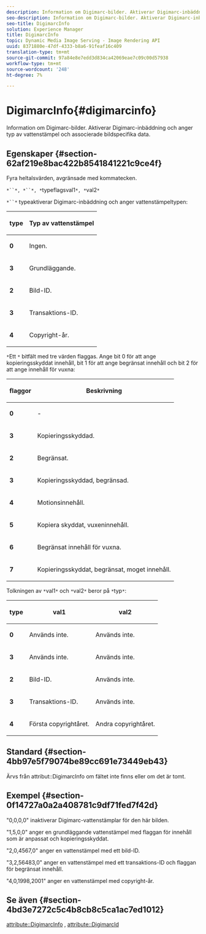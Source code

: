 ```yaml
---
description: Information om Digimarc-bilder. Aktiverar Digimarc-inbäddning och anger typ av vattenstämpel och associerade bildspecifika data.
seo-description: Information om Digimarc-bilder. Aktiverar Digimarc-inbäddning och anger typ av vattenstämpel och associerade bildspecifika data.
seo-title: DigimarcInfo
solution: Experience Manager
title: DigimarcInfo
topic: Dynamic Media Image Serving - Image Rendering API
uuid: 8371880e-47df-4333-b8a6-91feaf16c409
translation-type: tm+mt
source-git-commit: 97a84e8e7edd3d834ca42069eae7c09c00d57938
workflow-type: tm+mt
source-wordcount: '248'
ht-degree: 7%

---
```



# DigimarcInfo{#digimarcinfo}

Information om Digimarc-bilder. Aktiverar Digimarc-inbäddning och anger typ av vattenstämpel och associerade bildspecifika data.

## Egenskaper {#section-62af219e8bac422b8541841221c9ce4f}

Fyra heltalsvärden, avgränsade med kommatecken.

`*``*, *``*, *`typeflagsval1`*, *`val2`*`

`*``*` typeaktiverar Digimarc-inbäddning och anger vattenstämpeltypen:

<table id="table_3648951F14D94C5BAD097CFB783F1EE7"> 
 <thead> 
  <tr> 
   <th class="entry"> <p><span class="codeph"> <span class="varname"> type</span> </span> </p> </th> 
   <th class="entry"> <p><b>Typ av vattenstämpel</b> </p> </th> 
  </tr> 
 </thead>
 <tbody> 
  <tr> 
   <td> <p><b>0</b> </p> </td> 
   <td> <p>Ingen. </p> </td> 
  </tr> 
  <tr> 
   <td> <p><b>3</b> </p> </td> 
   <td> <p>Grundläggande. </p> </td> 
  </tr> 
  <tr> 
   <td> <p><b>2</b> </p> </td> 
   <td> <p>Bild-ID. </p> </td> 
  </tr> 
  <tr> 
   <td> <p><b>3</b> </p> </td> 
   <td> <p>Transaktions-ID. </p> </td> 
  </tr> 
  <tr> 
   <td> <p><b>4</b> </p> </td> 
   <td> <p>Copyright-år. </p> </td> 
  </tr> 
 </tbody> 
</table>

`*`Ett `*` bitfält med tre värden flaggas. Ange bit 0 för att ange kopieringsskyddat innehåll, bit 1 för att ange begränsat innehåll och bit 2 för att ange innehåll för vuxna:

<table id="table_00F218515FBE484F9D05CBAF14F9D045"> 
 <thead> 
  <tr> 
   <th class="entry"> <p><span class="codeph"> <span class="varname"> flaggor</span> </span> </p> </th> 
   <th class="entry"> <p><b>Beskrivning</b> </p> </th> 
  </tr> 
 </thead>
 <tbody> 
  <tr> 
   <td> <p><b>0</b> </p> </td> 
   <td> <p>- </p> </td> 
  </tr> 
  <tr> 
   <td> <p><b>3</b> </p> </td> 
   <td> <p>Kopieringsskyddad. </p> </td> 
  </tr> 
  <tr> 
   <td> <p><b>2</b> </p> </td> 
   <td> <p>Begränsat. </p> </td> 
  </tr> 
  <tr> 
   <td> <p><b>3</b> </p> </td> 
   <td> <p>Kopieringsskyddad, begränsad. </p> </td> 
  </tr> 
  <tr> 
   <td> <p><b>4</b> </p> </td> 
   <td> <p>Motionsinnehåll. </p> </td> 
  </tr> 
  <tr> 
   <td> <p><b>5</b> </p> </td> 
   <td> <p>Kopiera skyddat, vuxeninnehåll. </p> </td> 
  </tr> 
  <tr> 
   <td> <p><b>6</b> </p> </td> 
   <td> <p>Begränsat innehåll för vuxna. </p> </td> 
  </tr> 
  <tr> 
   <td> <p><b>7</b> </p> </td> 
   <td> <p>Kopieringsskyddat, begränsat, moget innehåll. </p> </td> 
  </tr> 
 </tbody> 
</table>

Tolkningen av `*`val1`*` och `*`val2`*` beror på `*`typ`*`:

<table id="table_6B29F76BC1974C12AB7124BF84B29EC2"> 
 <thead> 
  <tr> 
   <th class="entry"> <p><span class="codeph"> <span class="varname"> type</span> </span> </p> </th> 
   <th class="entry"> <p><span class="codeph"> <span class="varname"> val1  </span> </span> </p> </th> 
   <th class="entry"> <p><span class="codeph"> <span class="varname"> val2  </span> </span> </p> </th> 
  </tr> 
 </thead>
 <tbody> 
  <tr> 
   <td> <p><b>0</b> </p> </td> 
   <td> <p>Används inte. </p> </td> 
   <td> <p>Används inte. </p> </td> 
  </tr> 
  <tr> 
   <td> <p><b>3</b> </p> </td> 
   <td> <p>Används inte. </p> </td> 
   <td> <p>Används inte. </p> </td> 
  </tr> 
  <tr> 
   <td> <p><b>2</b> </p> </td> 
   <td> <p>Bild-ID. </p> </td> 
   <td> <p>Används inte. </p> </td> 
  </tr> 
  <tr> 
   <td> <p><b>3</b> </p> </td> 
   <td> <p>Transaktions-ID. </p> </td> 
   <td> <p>Används inte. </p> </td> 
  </tr> 
  <tr> 
   <td> <p><b>4</b> </p> </td> 
   <td> <p>Första copyrightåret. </p> </td> 
   <td> <p>Andra copyrightåret. </p> </td> 
  </tr> 
 </tbody> 
</table>

## Standard {#section-4bb97e5f79074be89cc691e73449eb43}

Ärvs från attribut::DigimarcInfo om fältet inte finns eller om det är tomt.

## Exempel {#section-0f14727a0a2a408781c9df71fed7f42d}

&quot;0,0,0,0&quot; inaktiverar Digimarc-vattenstämplar för den här bilden.

&quot;1,5,0,0&quot; anger en grundläggande vattenstämpel med flaggan för innehåll som är anpassat och kopieringsskyddat.

&quot;2,0,4567,0&quot; anger en vattenstämpel med ett bild-ID.

&quot;3,2,56483,0&quot; anger en vattenstämpel med ett transaktions-ID och flaggan för begränsat innehåll.

&quot;4,0,1998,2001&quot; anger en vattenstämpel med copyright-år.

## Se även {#section-4bd3e7272c5c4b8cb8c5ca1ac7ed1012}

[attribute::DigimarcInfo](../../../../../../is-api/image-catalog/image-serving-api-ref/c-image-catalog-reference/c-attributes-reference/r-digimarcinfo.md#reference-de88636cb9b4435a94e3d0a80f072667) ,  [attribute::DigimarcId](../../../../../../is-api/image-catalog/image-serving-api-ref/c-image-catalog-reference/c-attributes-reference/r-digimarcid.md#reference-33e3eca7f1874510904e5c8645cecd68)
